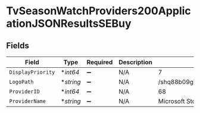 # TvSeasonWatchProviders200ApplicationJSONResultsSEBuy


## Fields

| Field                            | Type                             | Required                         | Description                      | Example                          |
| -------------------------------- | -------------------------------- | -------------------------------- | -------------------------------- | -------------------------------- |
| `DisplayPriority`                | **int64*                         | :heavy_minus_sign:               | N/A                              | 7                                |
| `LogoPath`                       | **string*                        | :heavy_minus_sign:               | N/A                              | /shq88b09gTBYC4hA7K7MUL8Q4zP.jpg |
| `ProviderID`                     | **int64*                         | :heavy_minus_sign:               | N/A                              | 68                               |
| `ProviderName`                   | **string*                        | :heavy_minus_sign:               | N/A                              | Microsoft Store                  |